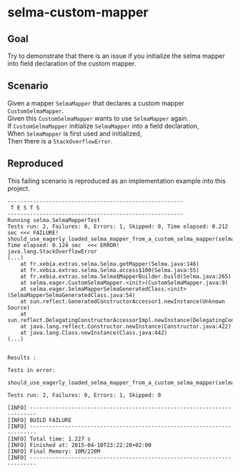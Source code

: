 # selma-custom-mapper

## Goal

Try to demonstrate that there is an issue if you initialize the selma mapper into field declaration of the custom
mapper.

## Scenario

Given a mapper `SelmaMapper` that declares a custom mapper `CustomSelmaMapper`.    
Given this `CustomSelmaMapper` wants to use `SelmaMapper` again.  
If `CustomSelmaMapper` initialize `SelmaMapper` into a field declaration,      
When `SelmaMapper` is first used and initialized,  
Then there is a `StackOverflowError`.

## Reproduced

This failing scenario is reproduced as an implementation example into this project.

    -------------------------------------------------------
     T E S T S
    -------------------------------------------------------
    Running selma.SelmaMapperTest
    Tests run: 2, Failures: 0, Errors: 1, Skipped: 0, Time elapsed: 0.212 sec <<< FAILURE!
    should_use_eagerly_loaded_selma_mapper_from_a_custom_selma_mapper(selma.SelmaMapperTest)  Time elapsed: 0.124 sec  <<< ERROR!
    java.lang.StackOverflowError
    (...)
    	at fr.xebia.extras.selma.Selma.getMapper(Selma.java:146)
    	at fr.xebia.extras.selma.Selma.access$100(Selma.java:55)
    	at fr.xebia.extras.selma.Selma$MapperBuilder.build(Selma.java:265)
    	at selma.eager.CustomSelmaMapper.<init>(CustomSelmaMapper.java:9)
    	at selma.eager.SelmaMapperSelmaGeneratedClass.<init>(SelmaMapperSelmaGeneratedClass.java:54)
    	at sun.reflect.GeneratedConstructorAccessor1.newInstance(Unknown Source)
    	at sun.reflect.DelegatingConstructorAccessorImpl.newInstance(DelegatingConstructorAccessorImpl.java:45)
    	at java.lang.reflect.Constructor.newInstance(Constructor.java:422)
    	at java.lang.Class.newInstance(Class.java:442)
    (...)
    
    
    Results :
    
    Tests in error: 
      should_use_eagerly_loaded_selma_mapper_from_a_custom_selma_mapper(selma.SelmaMapperTest)
    
    Tests run: 2, Failures: 0, Errors: 1, Skipped: 0
    
    [INFO] ------------------------------------------------------------------------
    [INFO] BUILD FAILURE
    [INFO] ------------------------------------------------------------------------
    [INFO] Total time: 1.227 s
    [INFO] Finished at: 2015-04-10T23:22:28+02:00
    [INFO] Final Memory: 10M/220M
    [INFO] ------------------------------------------------------------------------
